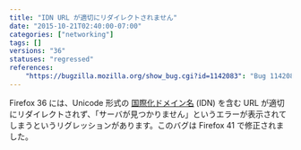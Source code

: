 ```yaml
---
title: "IDN URL が適切にリダイレクトされません"
date: "2015-10-21T02:40:00-07:00"
categories: ["networking"]
tags: []
versions: "36"
statuses: "regressed"
references:
    "https://bugzilla.mozilla.org/show_bug.cgi?id=1142083": "Bug 1142083 - IDN Unicode domain redirect is broken in Firefox 36/37/38"
---
```

Firefox 36 には、Unicode 形式の [国際化ドメイン名](https://ja.wikipedia.org/wiki/%E5%9B%BD%E9%9A%9B%E5%8C%96%E3%83%89%E3%83%A1%E3%82%A4%E3%83%B3%E5%90%8D) (IDN) を含む URL が適切にリダイレクトされず、「サーバが見つかりません」というエラーが表示されてしまうというリグレッションがあります。このバグは Firefox 41 で修正されました。
